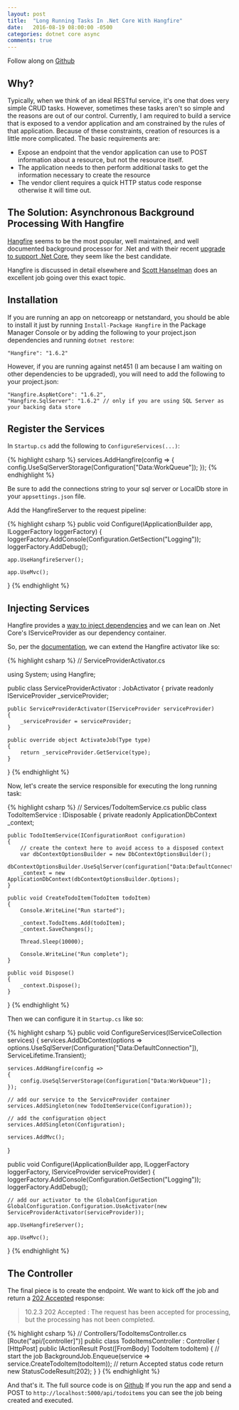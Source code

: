 ```yaml
---
layout: post
title:  "Long Running Tasks In .Net Core With Hangfire"
date:   2016-08-19 08:00:00 -0500
categories: dotnet core async
comments: true
---
```


Follow along on [Github](https://github.com/jaredcnance/hangfire-dot-net-core-example)

## Why?

Typically, when we think of an ideal RESTful service, it's one that does very simple CRUD tasks. 
However, sometimes these tasks aren't so simple and the reasons are out of our control.
Currently, I am required to build a service that is exposed to a vendor application and am constrained by the rules of that application.
Because of these constraints, creation of resources is a little more complicated. The basic requirements are:
 
 - Expose an endpoint that the vendor application can use to POST information about a resource, but not the resource itself.
 - The application needs to then perform additional tasks to get the information necessary to create the resource
 - The vendor client requires a quick HTTP status code response otherwise it will time out. 

## The Solution: Asynchronous Background Processing With Hangfire

[Hangfire](http://hangfire.io/) seems to be the most popular, well maintained, and well documented background processor for .Net and with their recent [upgrade to support .Net Core](https://github.com/HangfireIO/Hangfire/pull/604), they seem like the best candidate.

Hangfire is discussed in detail elsewhere and [Scott Hanselman](http://www.hanselman.com/blog/HowToRunBackgroundTasksInASPNET.aspx) does an excellent job going over this exact topic.

## Installation

If you are running an app on netcoreapp or netstandard, you should be able to install it just by running `Install-Package Hangfire` in the Package Manager Console or by adding the following to your project.json dependencies and running `dotnet restore`:

```
"Hangfire": "1.6.2"
```

However, if you are running against net451 (I am because I am waiting on other dependencies to be upgraded), you will need to add the following to your project.json:

```
"Hangfire.AspNetCore": "1.6.2",
"Hangfire.SqlServer": "1.6.2" // only if you are using SQL Server as your backing data store
```

## Register the Services

In `Startup.cs` add the following to `ConfigureServices(...)`:

{% highlight csharp %}
services.AddHangfire(config =>
{
    config.UseSqlServerStorage(Configuration["Data:WorkQueue"]);
});
{% endhighlight %}

Be sure to add the connections string to your sql server or LocalDb store in your `appsettings.json` file.

Add the HangfireServer to the request pipeline:

{% highlight csharp %}
public void Configure(IApplicationBuilder app, ILoggerFactory loggerFactory)
{
    loggerFactory.AddConsole(Configuration.GetSection("Logging"));
    loggerFactory.AddDebug();
    
    app.UseHangfireServer();

    app.UseMvc();
}
{% endhighlight %}

## Injecting Services

Hangfire provides a [way to inject dependencies](http://docs.hangfire.io/en/latest/background-methods/passing-dependencies.html) and we can lean on .Net Core's IServiceProvider as our dependency container.

So, per the [documentation](http://docs.hangfire.io/en/latest/background-methods/using-ioc-containers.html), we can extend the Hangfire activator like so:

{% highlight csharp %}
// ServiceProviderActivator.cs

using System;
using Hangfire;

public class ServiceProviderActivator : JobActivator
{
    private readonly IServiceProvider _serviceProvider;

    public ServiceProviderActivator(IServiceProvider serviceProvider)
    {
        _serviceProvider = serviceProvider;
    }

    public override object ActivateJob(Type type)
    {
        return _serviceProvider.GetService(type);
    }
}
{% endhighlight %}

Now, let's create the service responsible for executing the long running task:

{% highlight csharp %}
// Services/TodoItemService.cs
public class TodoItemService : IDisposable
{
    private readonly ApplicationDbContext _context;

    public TodoItemService(IConfigurationRoot configuration)
    {
        // create the context here to avoid access to a disposed context
        var dbContextOptionsBuilder = new DbContextOptionsBuilder();
        dbContextOptionsBuilder.UseSqlServer(configuration["Data:DefaultConnection"]);
        _context = new ApplicationDbContext(dbContextOptionsBuilder.Options);
    }

    public void CreateTodoItem(TodoItem todoItem)
    {
        Console.WriteLine("Run started");

        _context.TodoItems.Add(todoItem);
        _context.SaveChanges();

        Thread.Sleep(10000);

        Console.WriteLine("Run complete");
    }

    public void Dispose()
    {
        _context.Dispose();
    }
}
{% endhighlight %}

Then we can configure it in `Startup.cs` like so:

{% highlight csharp %}
public void ConfigureServices(IServiceCollection services)
{
    services.AddDbContext<ApplicationDbContext>(options =>
            options.UseSqlServer(Configuration["Data:DefaultConnection"]),
            ServiceLifetime.Transient);

    services.AddHangfire(config =>
    {
        config.UseSqlServerStorage(Configuration["Data:WorkQueue"]);
    });

    // add our service to the ServiceProvider container
    services.AddSingleton(new TodoItemService(Configuration));

    // add the configuration object
    services.AddSingleton(Configuration);

    services.AddMvc();
}

public void Configure(IApplicationBuilder app, ILoggerFactory loggerFactory, IServiceProvider serviceProvider)
{
    loggerFactory.AddConsole(Configuration.GetSection("Logging"));
    loggerFactory.AddDebug();

    // add our activator to the GlobalConfiguration
    GlobalConfiguration.Configuration.UseActivator(new ServiceProviderActivator(serviceProvider));
    
    app.UseHangfireServer();

    app.UseMvc();
}
{% endhighlight %}

## The Controller

The final piece is to create the endpoint. We want to kick off the job and return a [202 Accepted](https://tools.ietf.org/html/rfc2616#section-10.2.3) response:

> 10.2.3 202 Accepted : 
>   The request has been accepted for processing, but the processing has not been completed.

{% highlight csharp %}
// Controllers/TodoItemsController.cs
[Route("api/[controller]")]
public class TodoItemsController : Controller
{
    [HttpPost]
    public IActionResult Post([FromBody] TodoItem todoItem)
    {
        // start the job
        BackgroundJob.Enqueue<TodoItemService>(service => service.CreateTodoItem(todoItem));
        // return Accepted status code
        return new StatusCodeResult(202);
    }
}
{% endhighlight %}


And that's it. The full source code is on [Github](https://github.com/jaredcnance/hangfire-dot-net-core-example) If you run the app and send a POST to `http://localhost:5000/api/todoitems` you can see the job being created and executed.
